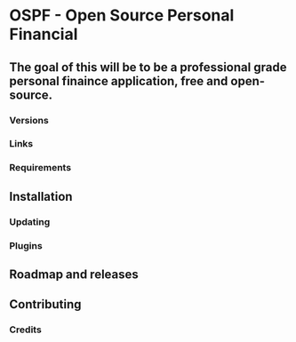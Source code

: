 # OSPF - Open Source Personal Financial
## The goal of this will be to be  a professional grade personal finaince application, free and open-source.


### Versions

### Links

### Requirements

## Installation

### Updating

### Plugins

## Roadmap and releases

## Contributing

### Credits